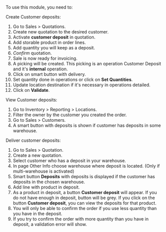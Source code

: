 To use this module, you need to:

Create Customer deposits:

1. Go to Sales > Quotations.
2. Create new quotation to the desired customer.
3. Activate **customer deposit** in quotation.
4. Add storable product in order lines.
5. Add quantity you will keep as a deposit.
6. *Confirm* quotation.
7. Sale is now ready for invoicing.
8. A picking will be created. This picking is an operation Customer Deposit and it's **internal** operation.
9. Click on smart button with delivery.
10. Set quantity done in operations or click on **Set Quantities**.
11. Update location destination if it's necessary in operations detailed.
12. Click on **Validate**.

View Customer deposits:

1. Go to Inventory > Reporting > Locations.
2. Filter the owner by the customer you created the order.
3. Go to Sales > Customers.
4. A smart button with deposits is shown if customer has deposits in some warehouse.

Deliver customer deposits:

1. Go to Sales > Quotation.
2. Create a new quotation.
3. Select customer who has a deposit in your warehouse.
4. In page Other Info choose warehouse where deposit is located. (Only if multi-warehouse is activated)
5. Smart button **Deposits** with deposits is displayed if the customer has deposits in the chosen warehouse.
6. Add line with product in deposit.
7. As a product in deposit, a button **Customer deposit** will appear. If you do not have enough in deposit, button will be grey. If you click on the button **Customer deposit**, you can view the deposits for that product.
8. You will only be able to confirm the order if you use less quantity than you have in the deposit.
9. If you try to confirm the order with more quantity than you have in deposit, a validation error will show.


